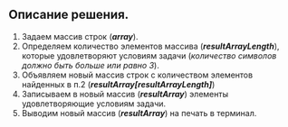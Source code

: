 ## Описание решения.

1. Задаем массив строк (***array***).
2. Определяем количество элементов массива (***resultArrayLength***), которые удовлетворяют условиям задачи (*количество символов должно быть больше или равно 3*).   
3. Объявляем новый массив строк с количеством элементов найденных в п.2 (***resultArray[resultArrayLength]***)
4. Записываем в новый массив (***resultArray***) элементы удовлетворяющие условиям задачи.
5. Выводим новый массив (***resultArray***) на печать в терминал.